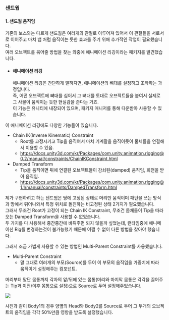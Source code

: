 ### 샌드웜

#### 1. 샌드웜 움직임    
기존의 보스와는 다르게 샌드웜은 여러개의 관절로 이루어져 있어서 이 관절들을 서로서로 이어주고 마치 뱀 처럼 움직이는 듯한 효과를 주기 위해 추가적인 작업이 필요했습니다.    
여러 오브젝트를 묶어줄 방법을 찾는 와중에 애니메이션 리깅이라는 패키지를 발견했습니다.    


- #### 애니메이션 리깅    
  애니메이션 리깅은 간단하게 말하자면, 애니메이션의 뼈대를 설정하고 조작하는 과정입니다.    
  즉, 어떤 오브젝트에 뼈대를 심어서 그 뼈대를 토대로 오브젝트들을 붙여서 실제로 그 사물이 움직이는 듯한 현실감을 준다는 거죠.    
  이 기능은 유니티에 내장되어 있으며, 패키지 매니저를 통해 다운받아 사용할 수 있습니다.

이 애니메이션 리깅에도 다양한 기능들이 있습니다.    

- Chain IK(Inverse Kinematic) Constraint
  - Root를 고정시키고 Tip을 움직여서 마치 기계팔을 움직이듯이 물체들을 연결해서 이용할 수 있음.
  - https://docs.unity3d.com/kr/Packages/com.unity.animation.rigging@0.2/manual/constraints/ChainIKConstraint.html
- Damped Transform
  - Tip을 움직이면 뒤에 연결된 오브젝트들이 감쇠된(damped) 움직임, 회전을 받아 움직임.
  - https://docs.unity3d.com/kr/Packages/com.unity.animation.rigging@1.1/manual/constraints/DampedTransform.html

제가 구현하려고 하는 샌드웜은 땅에 고정된 상태로 머리만 움직이며 패턴을 쓰는 방식과 땅에서 튀어나와서 특정 위치로 돌진하는 비고정된 상태 2가지가 필요했습니다.    
그래서 무조건 Root가 고정이 되는 Chain IK Constraint, 무조건 몸체들이 Tip을 따라오는 Damped Transform을 사용할 수 없었습니다.    
두 가지를 다 사용해서 중간중간에 바꿔주면 되지 않을까 싶었는데, 런타임중에 애니메이션 Rig를 변경하는것이 불가능했기 때문에 어쩔 수 없이 다른 방법을 찾아야 했습니다.    

그래서 조금 가볍게 사용할 수 있는 방법인 Multi-Parent Constraint를 사용했습니다.    

 - Multi-Parent Constraint
   - 말 그대로 여러개의 부모(Source)를 두어 이 부모의 움직임을 가중치에 따라 움직이게 설정해주는 컴포넌트.
  
머리부터 말단 몸통까지 각자의 앞/뒤에 있는 몸통(머리와 마지막 몸통은 각각을 끌어주는 Tip과 이전/이후 몸통으로 설정)으로 Source로 두어 설정해주었습니다.    

<img src="https://github.com/user-attachments/assets/d431069a-0d56-47b1-aac1-75d1aadd3cbb" />

사진과 같이 Body1의 경우 양옆의 Head와 Body2를 Source로 두어 그 두개의 오브젝트의 움직임을 각각 50%만큼 영향을 받도록 설정했습니다.    
  

